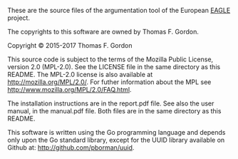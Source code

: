 These are the source files of the argumentation tool of the 
European [EAGLE](http://www.eagle-learning.eu/en) project.

The copyrights to this software are owned by Thomas F. Gordon.

Copyright © 2015-2017 Thomas F. Gordon

This source code is subject to the terms of the Mozilla Public
License, version 2.0 (MPL-2.0). See the LICENSE file in the
same directory as this README.  The MPL-2.0 license is also available at
<http://mozilla.org/MPL/2.0/>.  For futher information about the MPL
see <http://www.mozilla.org/MPL/2.0/FAQ.html>.

The installation instructions are in the report.pdf file.
See also the user manual, in the manual.pdf file.  Both files
are in the same directory as this README.

This software is written using the Go programming language
and depends only upon the Go standard library, except for
the UUID library available on Github at: <http://github.com/pborman/uuid>.


